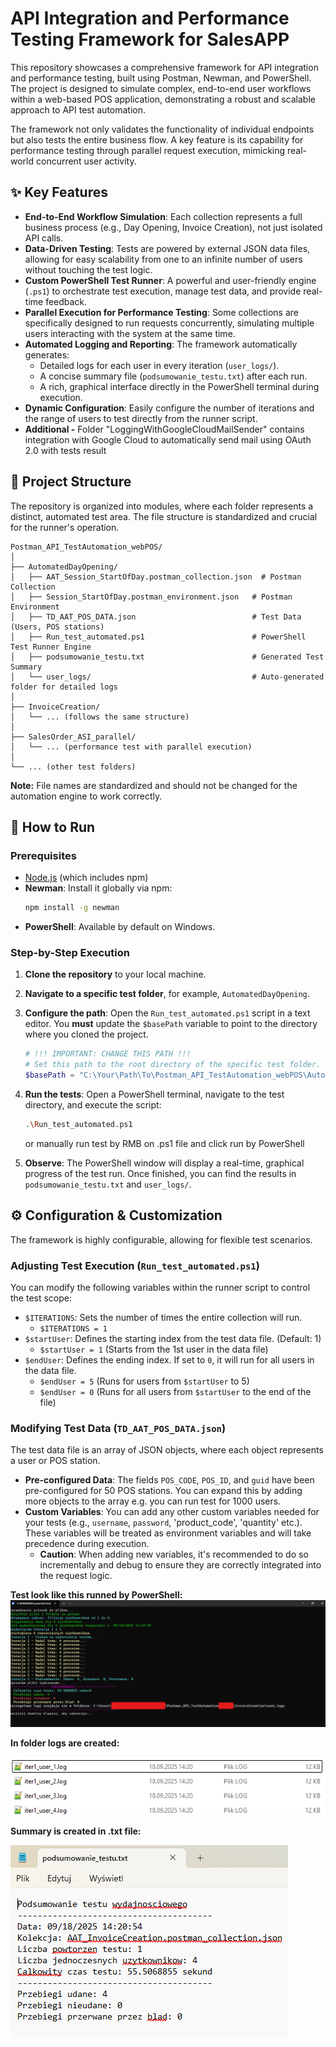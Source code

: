 # API Integration and Performance Testing Framework for SalesAPP

This repository showcases a comprehensive framework for API integration and performance testing, built using Postman, Newman, and PowerShell. The project is designed to simulate complex, end-to-end user workflows within a web-based POS application, demonstrating a robust and scalable approach to API test automation.

The framework not only validates the functionality of individual endpoints but also tests the entire business flow. A key feature is its capability for performance testing through parallel request execution, mimicking real-world concurrent user activity.

## ✨ Key Features

  * **End-to-End Workflow Simulation**: Each collection represents a full business process (e.g., Day Opening, Invoice Creation), not just isolated API calls.
  * **Data-Driven Testing**: Tests are powered by external JSON data files, allowing for easy scalability from one to an infinite number of users without touching the test logic.
  * **Custom PowerShell Test Runner**: A powerful and user-friendly engine (`.ps1`) to orchestrate test execution, manage test data, and provide real-time feedback.
  * **Parallel Execution for Performance Testing**: Some collections are specifically designed to run requests concurrently, simulating multiple users interacting with the system at the same time.
  * **Automated Logging and Reporting**: The framework automatically generates:
      * Detailed logs for each user in every iteration (`user_logs/`).
      * A concise summary file (`podsumowanie_testu.txt`) after each run.
      * A rich, graphical interface directly in the PowerShell terminal during execution.
  * **Dynamic Configuration**: Easily configure the number of iterations and the range of users to test directly from the runner script.
  *  **Additional -** Folder "LoggingWithGoogleCloudMailSender" contains integration with Google Cloud to automatically send mail using OAuth 2.0 with tests result

## 📁 Project Structure

The repository is organized into modules, where each folder represents a distinct, automated test area. The file structure is standardized and crucial for the runner's operation.

```
Postman_API_TestAutomation_webPOS/
│
├── AutomatedDayOpening/
│   ├── AAT_Session_StartOfDay.postman_collection.json  # Postman Collection
│   ├── Session_StartOfDay.postman_environment.json   # Postman Environment
│   ├── TD_AAT_POS_DATA.json                          # Test Data (Users, POS stations)
│   ├── Run_test_automated.ps1                        # PowerShell Test Runner Engine
│   ├── podsumowanie_testu.txt                        # Generated Test Summary
│   └── user_logs/                                    # Auto-generated folder for detailed logs
│
├── InvoiceCreation/
│   └── ... (follows the same structure)
│
├── SalesOrder_ASI_parallel/
│   └── ... (performance test with parallel execution)
│
└── ... (other test folders)
```

**Note:** File names are standardized and should not be changed for the automation engine to work correctly.

## 🚀 How to Run

### Prerequisites

  * [Node.js](https://nodejs.org/) (which includes npm)
  * **Newman**: Install it globally via npm:
    ```bash
    npm install -g newman
    ```
  * **PowerShell**: Available by default on Windows.

### Step-by-Step Execution

1.  **Clone the repository** to your local machine.

2.  **Navigate to a specific test folder**, for example, `AutomatedDayOpening`.

3.  **Configure the path**: Open the `Run_test_automated.ps1` script in a text editor. You **must** update the `$basePath` variable to point to the directory where you cloned the project.

    ```powershell
    # !!! IMPORTANT: CHANGE THIS PATH !!!
    # Set this path to the root directory of the specific test folder.
    $basePath = "C:\Your\Path\To\Postman_API_TestAutomation_webPOS\AutomatedDayOpening"
    ```

4.  **Run the tests**: Open a PowerShell terminal, navigate to the test directory, and execute the script:

    ```bash
    .\Run_test_automated.ps1
    ```
    or manually run test by RMB on .ps1 file and click run by PowerShell

5.  **Observe**: The PowerShell window will display a real-time, graphical progress of the test run. Once finished, you can find the results in `podsumowanie_testu.txt` and `user_logs/`.

## ⚙️ Configuration & Customization

The framework is highly configurable, allowing for flexible test scenarios.

### Adjusting Test Execution (`Run_test_automated.ps1`)

You can modify the following variables within the runner script to control the test scope:

  * `$ITERATIONS`: Sets the number of times the entire collection will run.
      * `$ITERATIONS = 1`
  * `$startUser`: Defines the starting index from the test data file. (Default: 1)
      * `$startUser = 1` (Starts from the 1st user in the data file)
  * `$endUser`: Defines the ending index. If set to `0`, it will run for all users in the data file.
      * `$endUser = 5` (Runs for users from `$startUser` to 5)
      * `$endUser = 0` (Runs for all users from `$startUser` to the end of the file)

### Modifying Test Data (`TD_AAT_POS_DATA.json`)

The test data file is an array of JSON objects, where each object represents a user or POS station.
  * **Pre-configured Data**: The fields `POS_CODE`, `POS_ID`, and `guid` have been pre-configured for 50 POS stations. You can expand this by adding more objects to the array e.g. you can run test for 1000 users.
  * **Custom Variables**: You can add any other custom variables needed for your tests (e.g., `username`, `password`, 'product_code', 'quantity' etc.). These variables will be treated as environment variables and will take precedence during execution.
      * **Caution**: When adding new variables, it's recommended to do so incrementally and debug to ensure they are correctly integrated into the request logic.
   
**Test look like this runned by PowerShell:**
![PowerShellProgram](PowerShellScreenShot.png)

**In folder logs are created:**

![FolderWithLogs](LogsScreenshot.png)

**Summary is created in .txt file:**

![SummaryFile](SummaryScreenshot.png)
